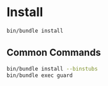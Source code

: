 # Install

```bash
bin/bundle install
```

## Common Commands

```bash
bin/bundle install --binstubs
bin/bundle exec guard
```
